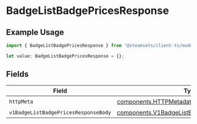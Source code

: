 # BadgeListBadgePricesResponse

## Example Usage

```typescript
import { BadgeListBadgePricesResponse } from "@steamsets/client-ts/models/operations";

let value: BadgeListBadgePricesResponse = {};
```

## Fields

| Field                                                                                                          | Type                                                                                                           | Required                                                                                                       | Description                                                                                                    |
| -------------------------------------------------------------------------------------------------------------- | -------------------------------------------------------------------------------------------------------------- | -------------------------------------------------------------------------------------------------------------- | -------------------------------------------------------------------------------------------------------------- |
| `httpMeta`                                                                                                     | [components.HTTPMetadata](../../models/components/httpmetadata.md)                                             | :heavy_check_mark:                                                                                             | N/A                                                                                                            |
| `v1BadgeListBadgePricesResponseBody`                                                                           | [components.V1BadgeListBadgePricesResponseBody](../../models/components/v1badgelistbadgepricesresponsebody.md) | :heavy_minus_sign:                                                                                             | OK                                                                                                             |